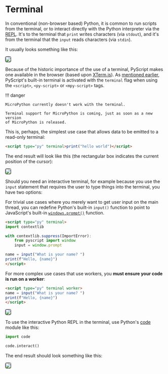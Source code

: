 # Terminal

In conventional (non-browser based) Python, it is common to run scripts from
the terminal, or to interact directly with the Python interpreter via the
[REPL](https://en.wikipedia.org/wiki/Read%E2%80%93eval%E2%80%93print_loop).
It's to the terminal that `print` writes characters (via `stdout`), and it's
from the terminal that the `input` reads characters (via `stdin`).

It usually looks something like this:

<img src="../../assets/images/py-terminal.gif" style="border: 1px solid black; border-radius: 0.2rem; box-shadow: var(--md-shadow-z1);"/>

Because of the historic importance of the use of a terminal, PyScript makes one
available in the browser (based upon [XTerm.js](https://xtermjs.org/)).
As [mentioned earlier](first-steps.md), PyScript's built-in terminal is activated
with the `terminal` flag when using the `<script>`, `<py-script>` or
`<mpy-script>` tags.

!!! danger

    MicroPython currently doesn't work with the terminal.

    Terminal support for MicroPython is coming, just as soon as a new version
    of MicroPython is released.

This is, perhaps, the simplest use case that allows data to be emitted to a
read-only terminal:

```html
<script type="py" terminal>print("hello world")</script>
```

The end result will look like this (the rectangular box indicates the current
position of the cursor):

<img src="../../assets/images/pyterm1.png" style="border: 1px solid black; border-radius: 0.2rem; box-shadow: var(--md-shadow-z1);"/>

Should you need an interactive terminal, for example because you use the
`input` statement that requires the user to type things into the terminal, you
have two options:

For trivial use cases where you merely want to get user input on the main thread,
you can redefine Python's built-in `input()` function to point to JavaScript's
built-in [`windows.prompt()`](https://developer.mozilla.org/en-US/docs/Web/API/Window/prompt)
function.

```html
<script type="py" terminal>
import contextlib

with contextlib.suppress(ImportError):
    from pyscript import window
    input = window.prompt

name = input("What is your name? ")
print(f"Hello, {name}")
</script>
```

For more complex use cases that use workers, you **must ensure your code is run on a worker**:

```html
<script type="py" terminal worker>
name = input("What is your name? ")
print(f"Hello, {name}")
</script>
```
<img src="../../assets/images/pyterm2.gif" style="border: 1px solid black; border-radius: 0.2rem; box-shadow: var(--md-shadow-z1);"/>

To use the interactive Python REPL in the terminal, use Python's
[code](https://docs.python.org/3/library/code.html) module like this:

```python
import code

code.interact()
```

The end result should look something like this:

<img src="../../assets/images/pyterm3.gif" style="border: 1px solid black; border-radius: 0.2rem; box-shadow: var(--md-shadow-z1);"/>
